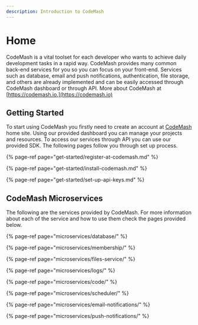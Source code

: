 ```yaml
---
description: Introduction to CodeMash
---
```


# Home

CodeMash is a vital toolset for each developer who wants to achieve daily development tasks in a rapid way. CodeMash provides many common back-end services for you so you can focus on your front-end. Services such as database, email and push notifications, authentication, file storage, and others are already implemented and can be easily accessed through CodeMash dashboard or through API. More about CodeMash at [https://codemash.io.](https://codemash.io)

## Getting Started

To start using CodeMash you firstly need to create an account at [CodeMash](http://codemash.io) home site. Using our provided dashboard you can manage your projects and resources. To access our services through API you can use our provided SDK. The following pages follow you through set up process.

{% page-ref page="get-started/register-at-codemash.md" %}

{% page-ref page="get-started/install-codemash.md" %}

{% page-ref page="get-started/set-up-api-keys.md" %}

## CodeMash Microservices

The following are the services provided by CodeMash. For more information about each of the service and how to use them check the pages provided below.

{% page-ref page="microservices/database/" %}

{% page-ref page="microservices/membership/" %}

{% page-ref page="microservices/files-service/" %}

{% page-ref page="microservices/logs/" %}

{% page-ref page="microservices/code/" %}

{% page-ref page="microservices/scheduler/" %}

{% page-ref page="microservices/email-notifications/" %}

{% page-ref page="microservices/push-notifications/" %}

